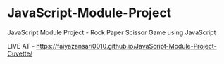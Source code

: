 # JavaScript-Module-Project
JavaScript Module Project - Rock Paper Scissor Game using JavaScript

LIVE AT - https://faiyazansari0010.github.io/JavaScript-Module-Project-Cuvette/
